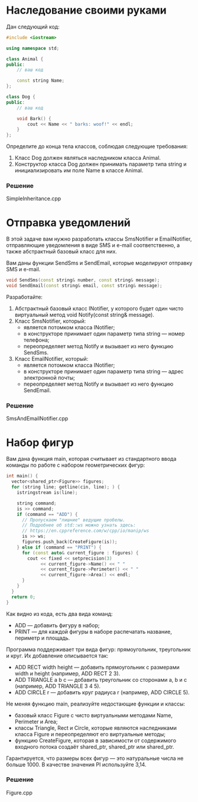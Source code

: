 # Наследование своими руками

Дан следующий код:

```cpp
#include <iostream>

using namespace std;

class Animal {
public:
    // ваш код

    const string Name;
};

class Dog {
public:
    // ваш код

    void Bark() {
        cout << Name << " barks: woof!" << endl;
    }
};
```

Определите до конца тела классов, соблюдая следующие требования:

1. Класс Dog должен являться наследником класса Animal.
2. Конструктор класса Dog должен принимать параметр типа string и инициализировать им поле Name в классе Animal.

### Решение
 SimpleInheritance.cpp

# Отправка уведомлений

В этой задаче вам нужно разработать классы SmsNotifier и EmailNotifier, отправляющие уведомления в виде SMS и e-mail соответственно, а также абстрактный базовый класс для них.

Вам даны функции SendSms и SendEmail, которые моделируют отправку SMS и e-mail.

```cpp
void SendSms(const string& number, const string& message);
void SendEmail(const string& email, const string& message);
```

Разработайте: 

1. Абстрактный базовый класс INotifier, у которого будет один чисто виртуальный метод void Notify(const string& message).
2. Класс SmsNotifier, который:
    * является потомком класса INotifier;
    * в конструкторе принимает один параметр типа string — номер телефона;
    * переопределяет метод Notify и вызывает из него функцию SendSms.
3. Класс EmailNotifier, который:
    * является потомком класса INotifier;
    * в конструкторе принимает один параметр типа string — адрес электронной почты;
    * переопределяет метод Notify и вызывает из него функцию SendEmail.

### Решение
 SmsAndEmailNotifier.cpp

# Набор фигур

Вам дана функция main, которая считывает из стандартного ввода команды по работе с набором геометрических фигур:  

```cpp
int main() {
  vector<shared_ptr<Figure>> figures;
  for (string line; getline(cin, line); ) {
    istringstream is(line);

    string command;
    is >> command;
    if (command == "ADD") {
      // Пропускаем "лишние" ведущие пробелы.
      // Подробнее об std::ws можно узнать здесь:
      // https://en.cppreference.com/w/cpp/io/manip/ws
      is >> ws;
      figures.push_back(CreateFigure(is));
    } else if (command == "PRINT") {
      for (const auto& current_figure : figures) {
        cout << fixed << setprecision(3)
             << current_figure->Name() << " "
             << current_figure->Perimeter() << " "
             << current_figure->Area() << endl;
      }
    }
  }
  return 0;
}
```

Как видно из кода, есть два вида команд: 
* ADD — добавить фигуру в набор;
* PRINT — для каждой фигуры в наборе распечатать название, периметр и площадь.

Программа поддерживает три вида фигур: прямоугольник, треугольник и круг. Их добавление описывается так:
* ADD RECT width height —  добавить прямоугольник с размерами width и height (например, ADD RECT 2 3).
* ADD TRIANGLE a b c —  добавить треугольник со сторонами a, b и c (например, ADD TRIANGLE 3 4 5).
* ADD CIRCLE r —  добавить круг радиуса r (например, ADD CIRCLE 5).

Не меняя функцию main, реализуйте недостающие функции и классы:
* базовый класс Figure с чисто виртуальными методами Name, Perimeter и Area;
* классы Triangle, Rect и Circle, которые являются наследниками класса Figure и переопределяют его виртуальные методы;
* функцию CreateFigure, которая в зависимости от содержимого входного потока создаёт shared_ptr<Rect>, shared_ptr<Triangle> или shared_ptr<Circle>.

Гарантируется, что размеры всех фигур — это натуральные числа не больше 1000. В качестве значения PI используйте 3,14.

### Решение
 Figure.cpp
